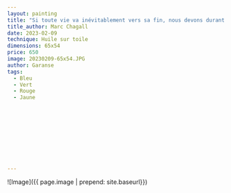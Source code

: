 ```yaml
---
layout: painting
title: "Si toute vie va inévitablement vers sa fin, nous devons durant la nôtre, la colorier avec nos couleurs d'amour et d'espoir."                      
title_author: Marc Chagall                                        
date: 2023-02-09
technique: Huile sur toile 
dimensions: 65x54
price: 650
image: 20230209-65x54.JPG
author: Garanse
tags:
  - Bleu
  - Vert
  - Rouge
  - Jaune
  
  
  
  
  
  
  
  
  
  
---
```

![Image]({{ page.image | prepend: site.baseurl}})

